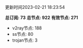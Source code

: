 更新时间2023-02-21 18:23:54

**总订阅: 73**
**总节点: 922**
**有效节点: 271**
- v2ray节点: 188
- ss节点: 80
- trojan节点: 3
